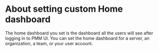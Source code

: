 # About setting custom Home dashboard


The home dashboard you set is the dashboard all the users will see after logging in to PMM UI. You can set the home dashboard for a server, an organization, a team, or your user account. 


